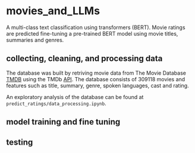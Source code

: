 # movies_and_LLMs

A multi-class text classification using transformers (BERT). Movie
ratings are predicted fine-tuning a pre-trained BERT model using movie
titles, summaries and genres.

## collecting, cleaning, and processing data

The database was built by retriving movie data from The Movie Database
[TMDB](https://www.themoviedb.org/?language=en-CA) using the TMDb
[API](https://developer.themoviedb.org/v4/reference/intro/getting-started). The
database consists of 309118 movies and features such as title,
summary, genre, spoken languages, cast and rating.

An exploratory analysis of the database can be found at
`predict_ratings/data_processing.ipynb`.


## model training and fine tuning


## testing